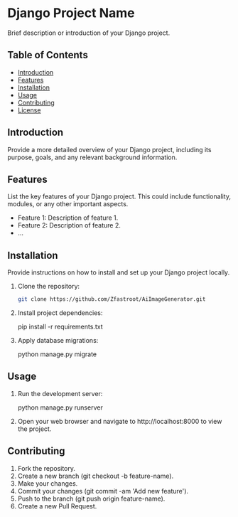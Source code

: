 # Django Project Name

Brief description or introduction of your Django project.

## Table of Contents

- [Introduction](#introduction)
- [Features](#features)
- [Installation](#installation)
- [Usage](#usage)
- [Contributing](#contributing)
- [License](#license)

## Introduction

Provide a more detailed overview of your Django project, including its purpose, goals, and any relevant background information.

## Features

List the key features of your Django project. This could include functionality, modules, or any other important aspects.

- Feature 1: Description of feature 1.
- Feature 2: Description of feature 2.
- ...

## Installation

Provide instructions on how to install and set up your Django project locally.

1. Clone the repository:
   ```bash
   git clone https://github.com/Zfastroot/AiImageGenerator.git

2. Install project dependencies:

    pip install -r requirements.txt
    

3. Apply database migrations:

    python manage.py migrate

## Usage

1. Run the development server:

    python manage.py runserver

2. Open your web browser and navigate to http://localhost:8000 to view the project.

## Contributing

1. Fork the repository.
2. Create a new branch (git checkout -b feature-name).
3. Make your changes.
4. Commit your changes (git commit -am 'Add new feature').
5. Push to the branch (git push origin feature-name).
6. Create a new Pull Request.